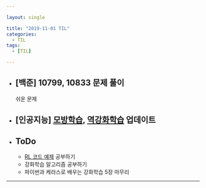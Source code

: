 ```yaml
---

layout: single

title: "2019-11-01 TIL"
categories:
  - TIL
tags:
  - [TIL]

---
```




- ## [백준] 10799, 10833 문제 풀이

  쉬운 문제

  
  
- ## [인공지능] [모방학습](/ai/Imitation-Learning), [역강화학습](/ai/Inverse-Reinforcement-Learning/) 업데이트

  

- ## ToDo

  - [RL 코드 예제](https://github.com/rlcode/reinforcement-learning-kr) 공부하기
  - 강화학습 알고리즘 공부하기
  - 파이썬과 케라스로 배우는 강화학습 5장 마무리

---

